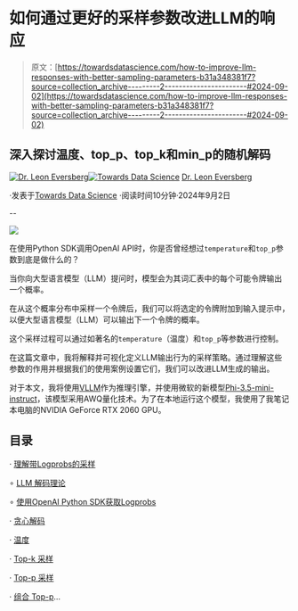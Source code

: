 # 如何通过更好的采样参数改进LLM的响应

> 原文：[https://towardsdatascience.com/how-to-improve-llm-responses-with-better-sampling-parameters-b31a348381f7?source=collection_archive---------2-----------------------#2024-09-02](https://towardsdatascience.com/how-to-improve-llm-responses-with-better-sampling-parameters-b31a348381f7?source=collection_archive---------2-----------------------#2024-09-02)

## 深入探讨温度、top_p、top_k和min_p的随机解码

[](https://medium.com/@leoneversberg?source=post_page---byline--b31a348381f7--------------------------------)[![Dr. Leon Eversberg](../Images/56dc3579a29933f7047a9ce60be4697a.png)](https://medium.com/@leoneversberg?source=post_page---byline--b31a348381f7--------------------------------)[](https://towardsdatascience.com/?source=post_page---byline--b31a348381f7--------------------------------)[![Towards Data Science](../Images/a6ff2676ffcc0c7aad8aaf1d79379785.png)](https://towardsdatascience.com/?source=post_page---byline--b31a348381f7--------------------------------) [Dr. Leon Eversberg](https://medium.com/@leoneversberg?source=post_page---byline--b31a348381f7--------------------------------)

·发表于[Towards Data Science](https://towardsdatascience.com/?source=post_page---byline--b31a348381f7--------------------------------) ·阅读时间10分钟·2024年9月2日

--

![](../Images/a757570a7c6383a8115db038505b49a0.png)

在使用Python SDK调用OpenAI API时，你是否曾经想过`temperature`和`top_p`参数到底是做什么的？

当你向大型语言模型（LLM）提问时，模型会为其词汇表中的每个可能令牌输出一个概率。

在从这个概率分布中采样一个令牌后，我们可以将选定的令牌附加到输入提示中，以便大型语言模型（LLM）可以输出下一个令牌的概率。

这个采样过程可以通过如著名的`temperature`（温度）和`top_p`等参数进行控制。

在这篇文章中，我将解释并可视化定义LLM输出行为的采样策略。通过理解这些参数的作用并根据我们的使用案例设置它们，我们可以改进LLM生成的输出。

对于本文，我将使用[VLLM](https://github.com/vllm-project/vllm)作为推理引擎，并使用微软的新模型[Phi-3.5-mini-instruct](https://huggingface.co/microsoft/Phi-3.5-mini-instruct)，该模型采用AWQ量化技术。为了在本地运行这个模型，我使用了我笔记本电脑的NVIDIA GeForce RTX 2060 GPU。

## 目录

· [理解带Logprobs的采样](#6e79)

∘ [LLM 解码理论](#082f)

∘ [使用OpenAI Python SDK获取Logprobs](#fcbc)

· [贪心解码](#798b)

· [温度](#7d10)

· [Top-k 采样](#0110)

· [Top-p 采样](#52d3)

· [组合 Top-p](#c163)…

